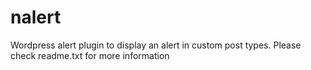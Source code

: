 # nalert
Wordpress alert plugin to display an alert in custom post types.
Please check readme.txt for more information
